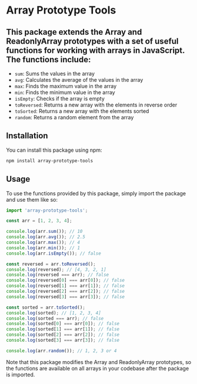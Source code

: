 # Array Prototype Tools

## This package extends the Array and ReadonlyArray prototypes with a set of useful functions for working with arrays in JavaScript. The functions include:

- `sum`: Sums the values in the array
- `avg`: Calculates the average of the values in the array
- `max`: Finds the maximum value in the array
- `min`: Finds the minimum value in the array
- `isEmpty`: Checks if the array is empty
- `toReversed`: Returns a new array with the elements in reverse order
- `toSorted`: Returns a new array with the elements sorted
- `random`: Returns a random element from the array

## Installation

You can install this package using npm:

```bash
npm install array-prototype-tools
```

## Usage

To use the functions provided by this package, simply import the package and use them like so:

```js
import 'array-prototype-tools';

const arr = [1, 2, 3, 4];

console.log(arr.sum()); // 10
console.log(arr.avg()); // 2.5
console.log(arr.max()); // 4
console.log(arr.min()); // 1
console.log(arr.isEmpty()); // false

const reversed = arr.toReversed();
console.log(reversed); // [4, 3, 2, 1]
console.log(reversed === arr); // false
console.log(reversed[0] === arr[0]); // false
console.log(reversed[1] === arr[1]); // false
console.log(reversed[2] === arr[2]); // false
console.log(reversed[3] === arr[3]); // false

const sorted = arr.toSorted();
console.log(sorted); // [1, 2, 3, 4]
console.log(sorted === arr); // false
console.log(sorted[0] === arr[0]); // false
console.log(sorted[1] === arr[1]); // false
console.log(sorted[2] === arr[2]); // false
console.log(sorted[3] === arr[3]); // false

console.log(arr.random()); // 1, 2, 3 or 4
```

Note that this package modifies the Array and ReadonlyArray prototypes, so the functions are available on all arrays in your codebase after the package is imported.
